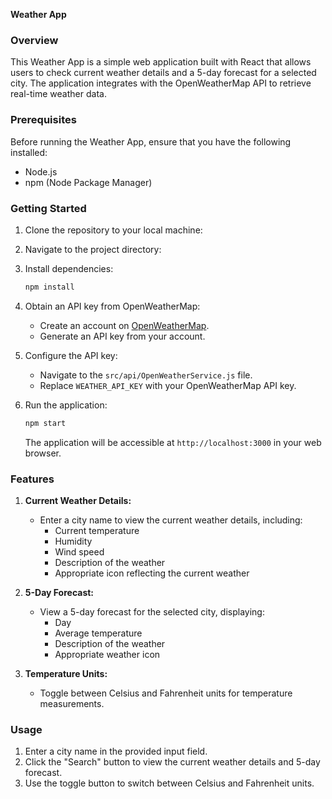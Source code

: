 **Weather App**

### Overview

This Weather App is a simple web application built with React that allows users to check current weather details and a 5-day forecast for a selected city. The application integrates with the OpenWeatherMap API to retrieve real-time weather data.

### Prerequisites

Before running the Weather App, ensure that you have the following installed:

- Node.js
- npm (Node Package Manager)

### Getting Started

1. Clone the repository to your local machine:
2. Navigate to the project directory:
3. Install dependencies:

   ```bash
   npm install
   ```

4. Obtain an API key from OpenWeatherMap:

   - Create an account on [OpenWeatherMap](https://openweathermap.org/).
   - Generate an API key from your account.

5. Configure the API key:

   - Navigate to the `src/api/OpenWeatherService.js` file.
   - Replace `WEATHER_API_KEY` with your OpenWeatherMap API key.

6. Run the application:

   ```bash
   npm start
   ```

   The application will be accessible at `http://localhost:3000` in your web browser.

### Features

1. **Current Weather Details:**
   - Enter a city name to view the current weather details, including:
     - Current temperature
     - Humidity
     - Wind speed 
     - Description of the weather
     - Appropriate icon reflecting the current weather

2. **5-Day Forecast:**
   - View a 5-day forecast for the selected city, displaying:
     - Day
     - Average temperature
     - Description of the weather
     - Appropriate weather icon

3. **Temperature Units:**
   - Toggle between Celsius and Fahrenheit units for temperature measurements.

### Usage

1. Enter a city name in the provided input field.
2. Click the "Search" button to view the current weather details and 5-day forecast.
3. Use the toggle button to switch between Celsius and Fahrenheit units.

